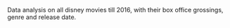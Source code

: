 Data analysis on all disney movies till 2016, with their box office grossings, genre and release date.


